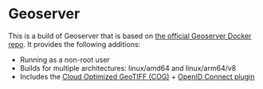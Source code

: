 # Geoserver

This is a build of Geoserver that is based on [the official Geoserver Docker repo](https://github.com/geoserver/docker). It provides the following additions:

- Running as a non-root user
- Builds for multiple architectures: linux/amd64 and linux/arm64/v8
- Includes the [Cloud Optimized GeoTIFF (COG)](https://docs.geoserver.org/main/en/user/community/cog/index.html) + [OpenID Connect plugin](https://docs.geoserver.org/main/en/user/community/oauth2/index.html)